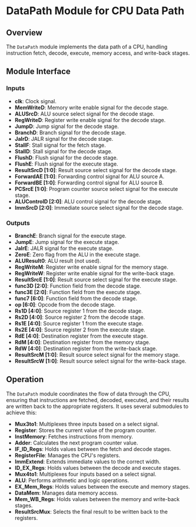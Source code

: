 # DataPath Module for CPU Data Path

## Overview

The `DataPath` module implements the data path of a CPU, handling instruction fetch, decode, execute, memory access, and write-back stages.

## Module Interface

### Inputs

- **clk**: Clock signal.
- **MemWriteD**: Memory write enable signal for the decode stage.
- **ALUSrcD**: ALU source select signal for the decode stage.
- **RegWriteD**: Register write enable signal for the decode stage.
- **JumpD**: Jump signal for the decode stage.
- **BranchD**: Branch signal for the decode stage.
- **JalrD**: JALR signal for the decode stage.
- **StallF**: Stall signal for the fetch stage.
- **StallD**: Stall signal for the decode stage.
- **FlushD**: Flush signal for the decode stage.
- **FlushE**: Flush signal for the execute stage.
- **ResultSrcD [1:0]**: Result source select signal for the decode stage.
- **ForwardAE [1:0]**: Forwarding control signal for ALU source A.
- **ForwardBE [1:0]**: Forwarding control signal for ALU source B.
- **PCSrcE [1:0]**: Program counter source select signal for the execute stage.
- **ALUControlD [2:0]**: ALU control signal for the decode stage.
- **ImmSrcD [2:0]**: Immediate source select signal for the decode stage.

### Outputs

- **BranchE**: Branch signal for the execute stage.
- **JumpE**: Jump signal for the execute stage.
- **JalrE**: JALR signal for the execute stage.
- **ZeroE**: Zero flag from the ALU in the execute stage.
- **ALUResult0**: ALU result (not used).
- **RegWriteM**: Register write enable signal for the memory stage.
- **RegWriteW**: Register write enable signal for the write-back stage.
- **ResultSrcE [1:0]**: Result source select signal for the execute stage.
- **func3D [2:0]**: Function field from the decode stage.
- **func3E [2:0]**: Function field from the execute stage.
- **func7 [6:0]**: Function field from the decode stage.
- **op [6:0]**: Opcode from the decode stage.
- **Rs1D [4:0]**: Source register 1 from the decode stage.
- **Rs2D [4:0]**: Source register 2 from the decode stage.
- **Rs1E [4:0]**: Source register 1 from the execute stage.
- **Rs2E [4:0]**: Source register 2 from the execute stage.
- **RdE [4:0]**: Destination register from the execute stage.
- **RdM [4:0]**: Destination register from the memory stage.
- **RdW [4:0]**: Destination register from the write-back stage.
- **ResultSrcM [1:0]**: Result source select signal for the memory stage.
- **ResultSrcW [1:0]**: Result source select signal for the write-back stage.

## Operation

The `DataPath` module coordinates the flow of data through the CPU, ensuring that instructions are fetched, decoded, executed, and their results are written back to the appropriate registers. It uses several submodules to achieve this:

- **Mux3to1**: Multiplexes three inputs based on a select signal.
- **Register**: Stores the current value of the program counter.
- **InstMemory**: Fetches instructions from memory.
- **Adder**: Calculates the next program counter value.
- **IF_ID_Regs**: Holds values between the fetch and decode stages.
- **RegisterFile**: Manages the CPU's registers.
- **ImmExtend**: Extends immediate values to the correct width.
- **ID_EX_Regs**: Holds values between the decode and execute stages.
- **Mux4to1**: Multiplexes four inputs based on a select signal.
- **ALU**: Performs arithmetic and logic operations.
- **EX_Mem_Regs**: Holds values between the execute and memory stages.
- **DataMem**: Manages data memory access.
- **Mem_WB_Regs**: Holds values between the memory and write-back stages.
- **ResultSrcMux**: Selects the final result to be written back to the registers.
